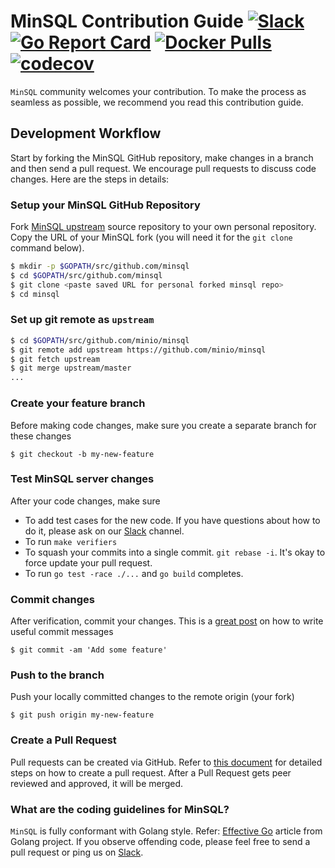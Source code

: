 # MinSQL Contribution Guide [![Slack](https://slack.minio.io/slack?type=svg)](https://slack.minio.io) [![Go Report Card](https://goreportcard.com/badge/minio/minsql)](https://goreportcard.com/report/minio/minsql) [![Docker Pulls](https://img.shields.io/docker/pulls/minio/minsql.svg?maxAge=604800)](https://hub.docker.com/r/minio/minio/) [![codecov](https://codecov.io/gh/minio/minio/branch/master/graph/badge.svg)](https://codecov.io/gh/minio/minsql)

``MinSQL`` community welcomes your contribution. To make the process as seamless as possible, we recommend you read this contribution guide.

## Development Workflow

Start by forking the MinSQL GitHub repository, make changes in a branch and then send a pull request. We encourage pull requests to discuss code changes. Here are the steps in details:

### Setup your MinSQL GitHub Repository
Fork [MinSQL upstream](https://github.com/minio/minsql/fork) source repository to your own personal repository. Copy the URL of your MinSQL fork (you will need it for the `git clone` command below).

```sh
$ mkdir -p $GOPATH/src/github.com/minsql
$ cd $GOPATH/src/github.com/minsql
$ git clone <paste saved URL for personal forked minsql repo>
$ cd minsql
```

### Set up git remote as ``upstream``
```sh
$ cd $GOPATH/src/github.com/minio/minsql
$ git remote add upstream https://github.com/minio/minsql
$ git fetch upstream
$ git merge upstream/master
...
```

### Create your feature branch
Before making code changes, make sure you create a separate branch for these changes

```
$ git checkout -b my-new-feature
```

### Test MinSQL server changes
After your code changes, make sure

- To add test cases for the new code. If you have questions about how to do it, please ask on our [Slack](slack.minio.io) channel.
- To run `make verifiers`
- To squash your commits into a single commit. `git rebase -i`. It's okay to force update your pull request.
- To run `go test -race ./...` and `go build` completes.

### Commit changes
After verification, commit your changes. This is a [great post](https://chris.beams.io/posts/git-commit/) on how to write useful commit messages

```
$ git commit -am 'Add some feature'
```

### Push to the branch
Push your locally committed changes to the remote origin (your fork)
```
$ git push origin my-new-feature
```

### Create a Pull Request
Pull requests can be created via GitHub. Refer to [this document](https://help.github.com/articles/creating-a-pull-request/) for detailed steps on how to create a pull request. After a Pull Request gets peer reviewed and approved, it will be merged.

### What are the coding guidelines for MinSQL?
``MinSQL`` is fully conformant with Golang style. Refer: [Effective Go](https://github.com/golang/go/wiki/CodeReviewComments) article from Golang project. If you observe offending code, please feel free to send a pull request or ping us on [Slack](https://slack.minio.io).
